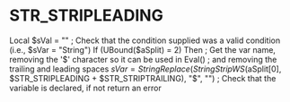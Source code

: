 # STR_STRIPLEADING
Local $sVal = "" ; Check that the condition supplied was a valid condition (i.e., $sVar = "String") If (UBound($aSplit) = 2) Then ; Get the var name, removing the '$' character so it can be used in Eval() ; and removing the trailing and leading spaces $sVar = StringReplace(StringStripWS($aSplit[0], $STR_STRIPLEADING + $STR_STRIPTRAILING), "$", "") ; Check that the variable is declared, if not return an error

